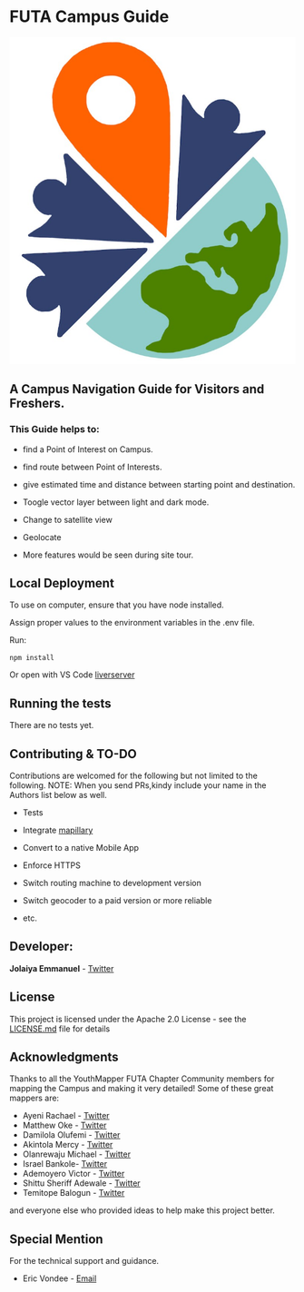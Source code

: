 # FUTA Campus Guide

![YouthMapperLogo](./assets/icons/youthmapper.jpg)


## A Campus Navigation Guide for Visitors and Freshers.

### This Guide helps to:

* find a Point of Interest on Campus.


* find route between Point of Interests.

* give estimated time and distance between starting point and destination.

* Toogle vector layer between light and dark mode.

* Change to satellite view

* Geolocate 

* More features would be seen during site tour.


## Local Deployment

To use on computer, ensure that you have node installed.

Assign proper values to the environment variables in the .env file.

Run:

```
npm install

```

Or open with VS Code [liverserver](https://marketplace.visualstudio.com/items?itemName=ritwickdey.LiveServer)


## Running the tests

There are no tests yet.

## Contributing & TO-DO

Contributions are welcomed for the following but not limited to the following.
NOTE: When you send PRs,kindy include your name in the Authors list below as well.

 * Tests

 * Integrate [mapillary](https://www.mapillary.com/)

 * Convert to a native Mobile App

 * Enforce HTTPS

 * Switch routing machine to development version

 * Switch geocoder to a paid version or more reliable

 * etc.


## Developer:

**Jolaiya Emmanuel** - [Twitter](https://twitter.com/jeafreezy) <br>

## License

This project is licensed under the Apache 2.0 License - see the [LICENSE.md](LICENSE.md) file for details

## Acknowledgments

Thanks to all the YouthMapper FUTA Chapter Community members for mapping the Campus and making it very detailed! Some of these great mappers are:

* Ayeni Rachael - [Twitter](https://twitter.com/Oluwapelumi_ray)
* Matthew Oke - [Twitter](https://twitter.com/)
* Damilola Olufemi - [Twitter](https://twitter.com/MideMary1)
* Akintola Mercy - [Twitter](http://twitter.com/Mercixs20)
* Olanrewaju Michael - [Twitter](https://twitter.com/Teemi_classic)
* Israel Bankole- [Twitter](https://twitter.com/00Ultimo)
* Ademoyero Victor - [Twitter](https://twitter.com/vickystickz)
* Shittu Sheriff Adewale - [Twitter](https://twitter.com/adewaleszn)
* Temitope Balogun - [Twitter](https://twitter.com/datarizon)

and everyone else who provided ideas to help make this project better.

## Special Mention

 For the technical support and guidance.

* Eric Vondee - [Email](ericvondee@protonmail.com)
